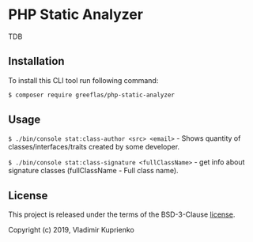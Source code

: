 PHP Static Analyzer
===============

TDB

Installation
------------

To install this CLI tool run following command:

```bash
$ composer require greeflas/php-static-analyzer
```

Usage
-----

`$ ./bin/console stat:class-author <src> <email>` - Shows quantity of classes/interfaces/traits created by some developer.

`$ ./bin/console stat:class-signature <fullClassName>` - get info about signature classes (fullClassName -  Full class name).

License
-------

This project is released under the terms of the BSD-3-Clause [license](LICENSE).

Copyright (c) 2019, Vladimir Kuprienko
